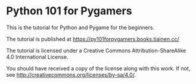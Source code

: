 # Python 101 for Pygamers

This is the tutorial for Python and Pygame for the beginners.

The tutorial is published at https://py101forpygamers.books.tiainen.cc/

The tutorial is licensed under a Creative Commons Attribution-ShareAlike 4.0 International License.

You should have received a copy of the license along with this work. If not, see http://creativecommons.org/licenses/by-sa/4.0/.
